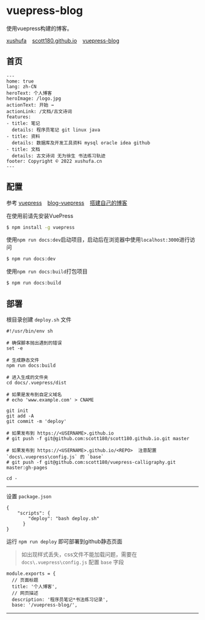 # vuepress-blog

使用vuepress构建的博客。

[xushufa]( https://xushufa.cn ) &ensp; [scott180.github.io]( https://scott180.github.io/vuepress-blog ) &ensp; [vuepress-blog]( https://github.com/scott180/vuepress-blog )

## 首页

```
---
home: true
lang: zh-CN
heroText: 个人博客
heroImage: /logo.jpg
actionText: 开始 →
actionLink: /文档/古文诗词
features:
- title: 笔记
  details: 程序员笔记 git linux java 
- title: 资料
  details: 数据库及开发工具资料 mysql oracle idea github 
- title: 文档
  details: 古文诗词 无为徐生 书法练习轨迹
footer: Copyright © 2022 xushufa.cn
---
```



## 配置

参考 [vuepress]( https://vuepress.vuejs.org/zh/ ) &ensp; [blog-vuepress]( https://github.com/codeteenager/blog-vuepress )  &ensp; [搭建自己的博客]( https://segmentfault.com/a/1190000015237352 )

在使用前请先安装VuePress

```sh
$ npm install -g vuepress
```

使用`npm run docs:dev`启动项目，启动后在浏览器中使用`localhost:3000`进行访问
```sh
$ npm run docs:dev
```

使用`npm run docs:build`打包项目
```sh
$ npm run docs:build
```



## 部署

根目录创建 `deploy.sh` 文件

```
#!/usr/bin/env sh

# 确保脚本抛出遇到的错误
set -e

# 生成静态文件
npm run docs:build

# 进入生成的文件夹
cd docs/.vuepress/dist

# 如果是发布到自定义域名
# echo 'www.example.com' > CNAME

git init
git add -A
git commit -m 'deploy'

# 如果发布到 https://<USERNAME>.github.io
# git push -f git@github.com:scott180/scott180.github.io.git master

# 如果发布到 https://<USERNAME>.github.io/<REPO>  注意配置 `docs\.vuepress\config.js` 的 `base`
# git push -f git@github.com:scott180/vuepress-calligraphy.git master:gh-pages

cd -

```

---

设置 `package.json`
```
{
    "scripts": {
        "deploy": "bash deploy.sh"
      }
}

```

运行 `npm run deploy` 即可部署到github静态页面


> 如出现样式丢失，css文件不能加载问题，需要在 `docs\.vuepress\config.js` 配置 `base` 字段

```
module.exports = {
  // 页面标题
  title: '个人博客',
  // 网页描述
  description: '程序员笔记*书法练习记录',
  base: '/vuepress-blog/',
```

---